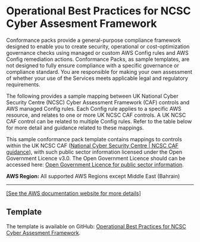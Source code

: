 # Operational Best Practices for NCSC Cyber Assesment Framework<a name="operational-best-practices-for-ncsc_cafv3"></a>

Conformance packs provide a general\-purpose compliance framework designed to enable you to create security, operational or cost\-optimization governance checks using managed or custom AWS Config rules and AWS Config remediation actions\. Conformance Packs, as sample templates, are not designed to fully ensure compliance with a specific governance or compliance standard\. You are responsible for making your own assessment of whether your use of the Services meets applicable legal and regulatory requirements\. 

The following provides a sample mapping between UK National Cyber Security Centre \(NCSC\) Cyber Assessment Framework \(CAF\) controls and AWS managed Config rules\. Each Config rule applies to a specific AWS resource, and relates to one or more UK NCSC CAF controls\. A UK NCSC CAF control can be related to multiple Config rules\. Refer to the table below for more detail and guidance related to these mappings\. 

This sample conformance pack template contains mappings to controls within the UK NCSC CAF \([National Cyber Security Centre \| NCSC CAF guidance](https://www.ncsc.gov.uk/collection/caf/cyber-assessment-framework)\), with such public sector information licensed under the Open Government Licence v3\.0\. The Open Government Licence should can be accessed here: [Open Government Licence for public sector information](http://www.nationalarchives.gov.uk/doc/open-government-licence/version/3/)\. 

**AWS Region:** All supported AWS Regions except Middle East \(Bahrain\)


****  
[\[See the AWS documentation website for more details\]](http://docs.aws.amazon.com/config/latest/developerguide/operational-best-practices-for-ncsc_cafv3.html)

## Template<a name="ncsc_cafv3-conformance-pack-sample"></a>

The template is available on GitHub: [Operational Best Practices for NCSC Cyber Assesment Framework](https://github.com/awslabs/aws-config-rules/blob/master/aws-config-conformance-packs/Operational-Best-Practices-for-NCSC-CAF.yaml)\.